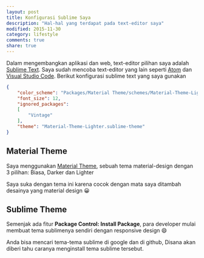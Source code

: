 ```yaml
---
layout: post
title: Konfigurasi Sublime Saya
description: "Hal-hal yang terdapat pada text-editor saya"
modified: 2015-11-30
category: lifestyle
comments: true
share: true
---
```

Dalam mengembangkan aplikasi dan web, text-editor pilihan saya adalah [Sublime Text](http://sublimetext.com).
Saya sudah mencoba text-editor yang lain seperti [Atom](http://atom.io) dan [Visual Studio Code](http://code.visualstudio.com). Berikut konfigurasi sublime text yang saya gunakan

```json
{
	"color_scheme": "Packages/Material Theme/schemes/Material-Theme-Lighter.tmTheme",
	"font_size": 12,
	"ignored_packages":
	[
		"Vintage"
	],
	"theme": "Material-Theme-Lighter.sublime-theme"
}
```

## Material Theme
Saya menggunakan [Material Theme](https://github.com/equinusocio/material-theme), sebuah tema material-design dengan 3 pilihan: Biasa, Darker dan Lighter

Saya suka dengan tema ini karena cocok dengan mata saya ditambah desainya yang material design 😀

## Sublime Theme
Semenjak ada fitur **Package Control: Install Package**, para developer mulai membuat tema sublimenya sendiri dengan responsive design :smile:

Anda bisa mencari tema-tema sublime di google dan di github,
Disana akan diberi tahu caranya menginstall tema sublime tersebut.

